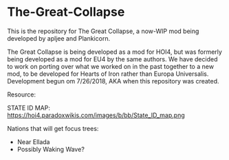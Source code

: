 # The-Great-Collapse
This is the repository for The Great Collapse, a now-WIP mod being developed by apljee and Plankicorn.

The Great Collapse is being developed as a mod for HOI4, but was formerly being developed as a mod for EU4 by the same authors. We have decided to work on porting over what we worked on in the past together to a new mod, to be developed for Hearts of Iron rather than Europa Universalis. Development begun om 7/26/2018, AKA when this repository was created.


Resource:

STATE ID MAP:
https://hoi4.paradoxwikis.com/images/b/bb/State_ID_map.png


Nations that will get focus trees:
- Near Ellada
- Possibly Waking Wave?
